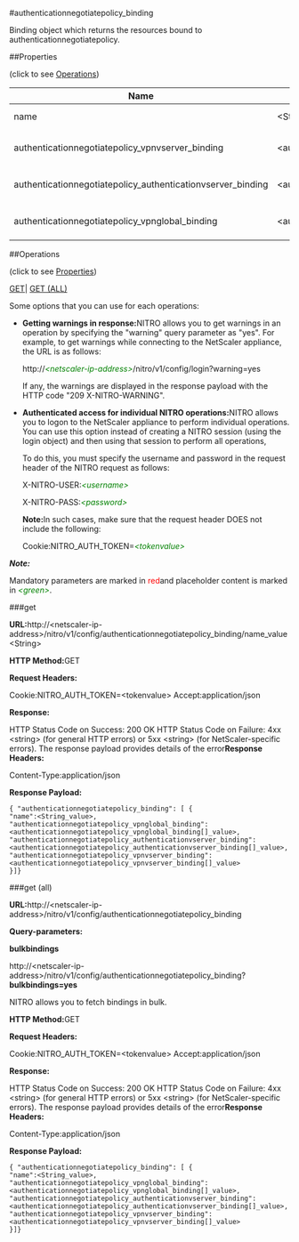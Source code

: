 #authenticationnegotiatepolicy_binding

Binding object which returns the resources bound to authenticationnegotiatepolicy.


##Properties 
<span>(click to see [Operations](#opera))</span>


<table><thead><tr><th>Name</th><th>Data Type</th><th>Permissions</th><th>Description</th></tr></thead><tbody><tr><td>name</td><td>&lt;String></td><td>Read-write</td><td>Name of the negotiate policy.<br>Minimum length = 1</td></tr><tr><td>authenticationnegotiatepolicy_vpnvserver_binding</td><td>&lt;authenticationnegotiatepolicy_vpnvserver_binding[]></td><td>Read-only</td><td>vpnvserver that can be bound to authenticationnegotiatepolicy.</td></tr><tr><td>authenticationnegotiatepolicy_authenticationvserver_binding</td><td>&lt;authenticationnegotiatepolicy_authenticationvserver_binding[]></td><td>Read-only</td><td>authenticationvserver that can be bound to authenticationnegotiatepolicy.</td></tr><tr><td>authenticationnegotiatepolicy_vpnglobal_binding</td><td>&lt;authenticationnegotiatepolicy_vpnglobal_binding[]></td><td>Read-only</td><td>vpnglobal that can be bound to authenticationnegotiatepolicy.</td></tr></tbody></table>
##Operations 
<span>(click to see [Properties](#prope))</span>


[GET]()| [GET (ALL)](#ge)


Some options that you can use for each operations:
<ul><li><p><b>Getting warnings in response:</b>NITRO allows you to get warnings in an operation by specifying the "warning" query parameter as "yes". For example, to get warnings while connecting to the NetScaler appliance, the URL is as follows:</p><p>http://<span style="color:green;font-style:italic;">&lt;netscaler-ip-address&gt;</span>/nitro/v1/config/login?warning=yes</p><p>If any, the warnings are displayed in the response payload with the HTTP code "209 X-NITRO-WARNING".</p></li><li><p><b>Authenticated access for individual NITRO operations:</b>NITRO allows you to logon to the NetScaler appliance to perform individual operations. You can use this option instead of creating a NITRO session (using the login object) and then using that session to perform all operations,</p><p>To do this, you must specify the username and password in the request header of the NITRO request as follows:</p><p>X-NITRO-USER:<span style="color:green;font-style:italic;">&lt;username&gt;</span></p><p>X-NITRO-PASS:<span style="color:green;font-style:italic;">&lt;password&gt;</span></p><p><b>Note:</b>In such cases, make sure that the request header DOES not include the following:</p><p>Cookie:NITRO_AUTH_TOKEN=<span style="color:green;font-style:italic;">&lt;tokenvalue&gt;</span></p></li></ul>



***Note:*** 
Mandatory parameters are marked in <span style="color:#FF0000;">red</span>and placeholder content is marked in <span style="color:green;font-style:italic">&lt;green&gt;</span>.

###get



<b>URL:</b>http://&lt;netscaler-ip-address&gt;/nitro/v1/config/authenticationnegotiatepolicy_binding/name_value&lt;String&gt;
<b>HTTP Method:</b>GET
<b>Request Headers:</b>

Cookie:NITRO_AUTH_TOKEN=&lt;tokenvalue&gt;Accept:application/json

<b>Response:</b>
HTTP Status Code on Success: 200 OKHTTP Status Code on Failure: 4xx &lt;string&gt; (for general HTTP errors) or 5xx &lt;string&gt; (for NetScaler-specific errors). The response payload provides details of the error<b>Response Headers:</b>

Content-Type:application/json

<b>Response Payload: </b>```{ "authenticationnegotiatepolicy_binding": [ {"name":<String_value>,"authenticationnegotiatepolicy_vpnglobal_binding":<authenticationnegotiatepolicy_vpnglobal_binding[]_value>,"authenticationnegotiatepolicy_authenticationvserver_binding":<authenticationnegotiatepolicy_authenticationvserver_binding[]_value>,"authenticationnegotiatepolicy_vpnvserver_binding":<authenticationnegotiatepolicy_vpnvserver_binding[]_value>}]}```



###get (all)



<b>URL:</b>http://&lt;netscaler-ip-address&gt;/nitro/v1/config/authenticationnegotiatepolicy_binding
<b>Query-parameters:</b>
<b>bulkbindings</b>
http://&lt;netscaler-ip-address&gt;/nitro/v1/config/authenticationnegotiatepolicy_binding?<b>bulkbindings=yes</b>
NITRO allows you to fetch bindings in bulk.



<b>HTTP Method:</b>GET
<b>Request Headers:</b>

Cookie:NITRO_AUTH_TOKEN=&lt;tokenvalue&gt;Accept:application/json

<b>Response:</b>
HTTP Status Code on Success: 200 OKHTTP Status Code on Failure: 4xx &lt;string&gt; (for general HTTP errors) or 5xx &lt;string&gt; (for NetScaler-specific errors). The response payload provides details of the error<b>Response Headers:</b>

Content-Type:application/json

<b>Response Payload: </b>```{ "authenticationnegotiatepolicy_binding": [ {"name":<String_value>,"authenticationnegotiatepolicy_vpnglobal_binding":<authenticationnegotiatepolicy_vpnglobal_binding[]_value>,"authenticationnegotiatepolicy_authenticationvserver_binding":<authenticationnegotiatepolicy_authenticationvserver_binding[]_value>,"authenticationnegotiatepolicy_vpnvserver_binding":<authenticationnegotiatepolicy_vpnvserver_binding[]_value>}]}```



